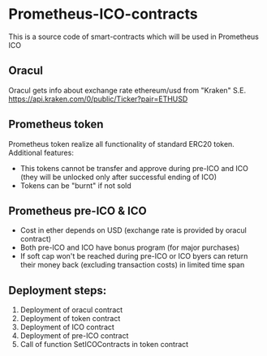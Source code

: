 # Prometheus-ICO-contracts
This is a source code of smart-contracts which will be used in Prometheus ICO

## Oracul
Oracul gets info about exchange rate ethereum/usd from "Kraken" S.E.
https://api.kraken.com/0/public/Ticker?pair=ETHUSD

## Prometheus token
Prometheus token realize all functionality of standard ERC20 token.
Additional features:
* This tokens cannot be transfer and approve during pre-ICO and ICO (they will be unlocked only after successful ending of ICO)
* Tokens can be "burnt" if not sold

## Prometheus pre-ICO & ICO
* Cost in ether depends on USD (exchange rate is provided by oracul contract)
* Both pre-ICO and ICO have bonus program (for major purchases)
* If soft cap won't be reached during pre-ICO or ICO byers can return their money back (excluding transaction costs) in limited time span

## Deployment steps:
1. Deployment of oracul contract
2. Deployment of token contract
3. Deployment of ICO contract
4. Deployment of pre-ICO contract
5. Call of function SetICOContracts in token contract